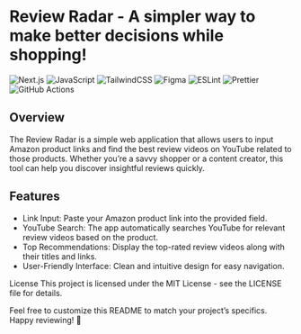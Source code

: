 # Review Radar - A simpler way to make better decisions while shopping!
![Next.js](https://img.shields.io/badge/next.js-000000?style=for-the-badge&logo=nextdotjs&logoColor=white)
![JavaScript](https://img.shields.io/badge/javascript-%23323330.svg?style=for-the-badge&logo=javascript&logoColor=%23F7DF1E)
![TailwindCSS](https://img.shields.io/badge/tailwindcss-%2338B2AC.svg?style=for-the-badge&logo=tailwind-css&logoColor=white)
![Figma](https://img.shields.io/badge/figma-%23F24E1E.svg?style=for-the-badge&logo=figma&logoColor=white)
![ESLint](https://img.shields.io/badge/ESLint-4B3263?style=for-the-badge&logo=eslint&logoColor=white)
![Prettier](https://img.shields.io/badge/prettier-1A2C34?style=for-the-badge&logo=prettier&logoColor=F7BA3E)
![GitHub Actions](https://img.shields.io/badge/GitHub_Actions-2088FF?style=for-the-badge&logo=github-actions&logoColor=white)

## Overview
The Review Radar is a simple web application that allows users to input Amazon product links and find the best review videos on YouTube related to those products. Whether you’re a savvy shopper or a content creator, this tool can help you discover insightful reviews quickly.

## Features
- Link Input: Paste your Amazon product link into the provided field.
- YouTube Search: The app automatically searches YouTube for relevant review videos based on the product.
- Top Recommendations: Display the top-rated review videos along with their titles and links.
- User-Friendly Interface: Clean and intuitive design for easy navigation.

License
This project is licensed under the MIT License - see the LICENSE file for details.

Feel free to customize this README to match your project’s specifics. Happy reviewing! 🌟

